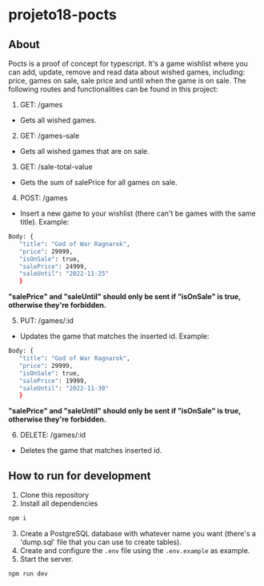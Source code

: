 # projeto18-pocts

## About

Pocts is a proof of concept for typescript. It's a game wishlist where you can add, update, remove and read data about wished games, including: price, games on sale, sale price and until when the game is on sale. The following routes and functionalities can be found in this project:


1. GET: /games
- Gets all wished games.

2. GET: /games-sale
- Gets all wished games that are on sale.

3. GET: /sale-total-value
- Gets the sum of salePrice for all games on sale.

4. POST: /games
- Insert a new game to your wishlist (there can't be games with the same title).
Example:
```bash
Body: {
   "title": "God of War Ragnarok",
   "price": 29999,
   "isOnSale": true,
   "salePrice": 24999,
   "saleUntil": "2022-11-25"
   }
```
**"salePrice" and "saleUntil" should only be sent if "isOnSale" is true, otherwise they're forbidden.**

5. PUT: /games/:id
- Updates the game that matches the inserted id.
Example:
```bash
Body: {
   "title": "God of War Ragnarok",
   "price": 29999,
   "isOnSale": true,
   "salePrice": 19999,
   "saleUntil": "2022-11-30"
   }
```
**"salePrice" and "saleUntil" should only be sent if "isOnSale" is true, otherwise they're forbidden.**

6. DELETE: /games/:id
- Deletes the game that matches inserted id.

## How to run for development

1. Clone this repository
2. Install all dependencies

```bash
npm i
```

3. Create a PostgreSQL database with whatever name you want (there's a 'dump.sql' file that you can use to create tables).
4. Create and configure the `.env` file using the `.env.example` as example.
5. Start the server.
```bash
npm run dev
```
